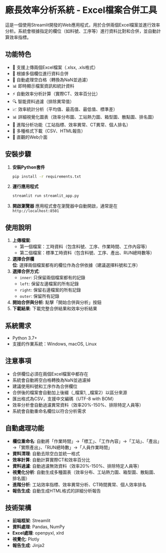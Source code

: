 # 廠長效率分析系統 - Excel檔案合併工具

這是一個使用Streamlit開發的Web應用程式，用於合併兩個Excel檔案並進行效率分析。系統會根據指定的欄位（如料號、工序等）進行資料比對和合併，並自動計算效率指標。

## 功能特色

- 📁 支援上傳兩個Excel檔案（.xlsx, .xls格式）
- 🔗 根據多個欄位進行資料合併
- 🧹 自動處理空白格（轉換為NaN並過濾）
- 📊 即時顯示檔案資訊和統計資料
- ⚡ 自動效率分析計算（實際CT、效率百分比）
- 🔍 智能資料過濾（排除異常值）
- 📈 效率統計分析（平均值、最高值、最低值、標準差）
- 📊 詳細視覺化圖表（效率分布圖、工站熱力圖、箱型圖、散點圖、排名圖）
- 🧠 進階分析功能（工站指標、效率異常、CT異常、個人排名）
- 💾 多種格式下載（CSV、HTML報告）
- 🎨 直觀的Web介面

## 安裝步驟

1. **安裝Python套件**
   ```bash
   pip install -r requirements.txt
   ```

2. **運行應用程式**
   ```bash
   streamlit run streamlit_app.py
   ```

3. **開啟瀏覽器**
   應用程式會在瀏覽器中自動開啟，通常是在 `http://localhost:8501`

## 使用說明

1. **上傳檔案**: 
   - 第一個檔案：工時資料（包含料號、工序、作業時間、工作內容等）
   - 第二個檔案：標準工時資料（包含料號、工序、產出、RUN總時數等）
2. **選擇合併欄位**: 選擇兩個檔案都有的欄位作為合併依據（建議選擇料號和工序）
3. **選擇合併方式**: 
   - `inner`: 只保留兩個檔案都有的記錄
   - `left`: 保留左邊檔案的所有記錄
   - `right`: 保留右邊檔案的所有記錄
   - `outer`: 保留所有記錄
4. **開始合併與分析**: 點擊「開始合併與分析」按鈕
5. **下載結果**: 下載完整合併結果和效率分析結果

## 系統需求

- Python 3.7+
- 支援的作業系統：Windows, macOS, Linux

## 注意事項

- 合併欄位必須在兩個Excel檔案中都存在
- 系統會自動將空白格轉換為NaN並過濾掉
- 建議使用料號和工序作為合併欄位
- 合併後的檔案會自動加上後綴（_檔案1, _檔案2）以區分來源
- 匯出格式為CSV，支援中文編碼（UTF-8 with BOM）
- 效率分析會自動過濾異常資料（效率20%-150%、排除特定人員等）
- 系統會自動重命名欄位以符合分析需求

## 自動處理功能

- **欄位重命名**: 自動將「作業時間」→「標工」、「工作內容」→「工站」、「產出」→「實際產出」、「RUN總時數」→「人員作業時間」
- **資料清理**: 自動去除空白並統一格式
- **效率計算**: 自動計算實際CT和效率百分比
- **資料過濾**: 自動過濾無效資料（效率20%-150%、排除特定人員等）
- **視覺化分析**: 自動生成多種圖表（效率分布、工站熱力圖、箱型圖、散點圖、排名圖）
- **進階分析**: 工站效率指標、效率異常分析、CT時間異常、個人效率排名
- **報告生成**: 自動生成HTML格式的詳細分析報告

## 技術架構

- **前端框架**: Streamlit
- **資料處理**: Pandas, NumPy
- **Excel處理**: openpyxl, xlrd
- **視覺化**: Plotly
- **報告生成**: Jinja2
